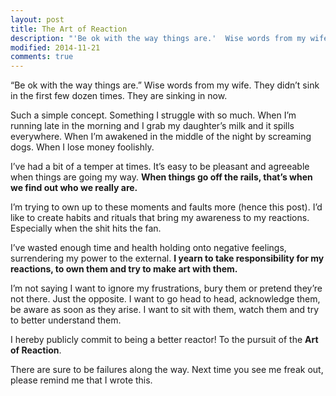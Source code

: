 ```yaml
---
layout: post
title: The Art of Reaction
description: "'Be ok with the way things are.'  Wise words from my wife.  They didn’t sink in the first few dozen times.  They are sinking in now."
modified: 2014-11-21
comments: true
---
```

“Be ok with the way things are.”  Wise words from my wife.  They didn’t sink in the first few dozen times.  They are sinking in now.

Such a simple concept.  Something I struggle with so much.  When I’m running late in the morning and I grab my daughter’s milk and it spills everywhere.  When I’m awakened in the middle of the night by screaming dogs.  When I lose money foolishly.

I’ve had a bit of a temper at times.  It’s easy to be pleasant and agreeable when things are going my way.  **When things go off the rails, that’s when we find out who we really are.**

I’m trying to own up to these moments and faults more (hence this post).  I’d like to create habits and rituals that bring my awareness to my reactions.  Especially when the shit hits the fan.

I’ve wasted enough time and health holding onto negative feelings, surrendering my power to the external. **I yearn to take responsibility for my reactions, to own them and try to make art with them.**

I’m not saying I want to ignore my frustrations, bury them or pretend they’re not there.  Just the opposite.  I want to go head to head, acknowledge them, be aware as soon as they arise.  I want to sit with them, watch them and try to better understand them.

I hereby publicly commit to being a better reactor!  To the pursuit of the **Art of Reaction**.

There are sure to be failures along the way.  Next time you see me freak out, please remind me that I wrote this.

